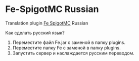 # Fe-SpigotMC Russian
Translation plugin <a href="https://www.spigotmc.org/resources/fe.723/">Fe SpigotMC</a> Russian 

Как сделать русский язык?
1.	Переместите файл Fe.jar с заменой в папку plugins.
2.	Переместите папку Fe с заменой в папку plugins.
3.	Запустить сервер и наслаждается русским переводом.
